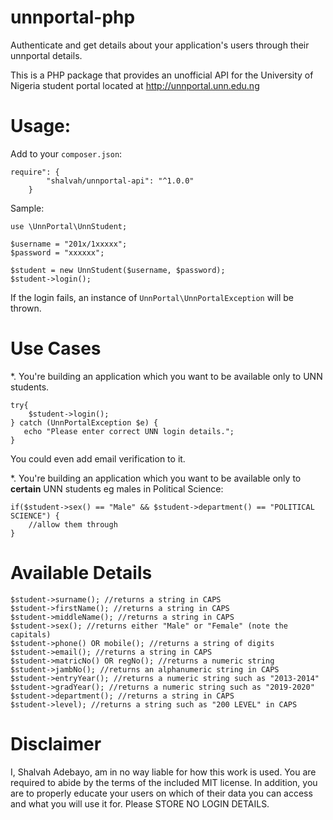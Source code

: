 # unnportal-php
Authenticate and get details about your application's users through their unnportal details.

This is a PHP package that provides an unofficial API for the University of Nigeria student portal located at http://unnportal.unn.edu.ng

# Usage:
Add to your `composer.json`:
```
require": {
        "shalvah/unnportal-api": "^1.0.0"
    }
```

Sample:
```
use \UnnPortal\UnnStudent;

$username = "201x/1xxxxx";
$password = "xxxxxx";

$student = new UnnStudent($username, $password);
$student->login();
```

If the login fails, an instance of `UnnPortal\UnnPortalException` will be thrown.

# Use Cases
*. You're building an application which you want to be available only to UNN students.

```
try{
    $student->login();
} catch (UnnPortalException $e) {
   echo "Please enter correct UNN login details.";
}
```
You could even add email verification to it.

*. You're building an application which you want to be available only to **certain** UNN students eg males in Political Science:

```
if($student->sex() == "Male" && $student->department() == "POLITICAL SCIENCE") {
    //allow them through
}
```

# Available Details
```
$student->surname(); //returns a string in CAPS
$student->firstName(); //returns a string in CAPS
$student->middleName(); //returns a string in CAPS
$student->sex(); //returns either "Male" or "Female" (note the capitals)
$student->phone() OR mobile(); //returns a string of digits
$student->email(); //returns a string in CAPS
$student->matricNo() OR regNo(); //returns a numeric string
$student->jambNo(); //returns an alphanumeric string in CAPS
$student->entryYear(); //returns a numeric string such as "2013-2014"
$student->gradYear(); //returns a numeric string such as "2019-2020"
$student->department(); //returns a string in CAPS
$student->level); //returns a string such as "200 LEVEL" in CAPS
```

# Disclaimer
I, Shalvah Adebayo, am in no way liable for how this work is used. 
You are required to abide by the terms of the included MIT license.
In addition, you are to properly educate your users on which of their data you can access and what you will use it for. Please STORE NO LOGIN DETAILS.
